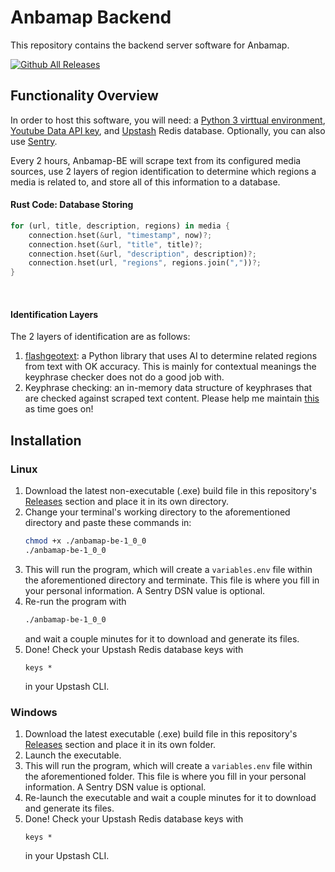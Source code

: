 # Anbamap Backend
This repository contains the backend server software for Anbamap.

[![Github All Releases](https://img.shields.io/github/downloads/lichenaut/anbamap-be/total.svg)]()

## Functionality Overview

In order to host this software, you will need: a [Python 3 virttual environment](https://docs.python.org/3/library/venv.html), [Youtube Data API key](https://developers.google.com/youtube/registering_an_application), and [Upstash](https://upstash.com/) Redis database. Optionally, you can also use [Sentry](https://sentry.io/welcome/).

Every 2 hours, Anbamap-BE will scrape text from its configured media sources, use 2 layers of region identification to determine which regions a media is related to, and store all of this information to a database.

#### Rust Code: Database Storing
```rust
for (url, title, description, regions) in media {
    connection.hset(&url, "timestamp", now)?;
    connection.hset(&url, "title", title)?;
    connection.hset(&url, "description", description)?;
    connection.hset(url, "regions", regions.join(","))?;
}
```

&nbsp;
#### Identification Layers
The 2 layers of identification are as follows:
1. [flashgeotext](https://github.com/iwpnd/flashgeotext): a Python library that uses AI to determine related regions from text with OK accuracy. This is mainly for contextual meanings the keyphrase checker does not do a good job with.
2. Keyphrase checking: an in-memory data structure of keyphrases that are checked against scraped text content. Please help me maintain [this](https://github.com/lichenaut/anbamap-be/blob/dcfcc41ef99947fb45179c89a85d0fd462234121/src/region/regions.rs#L152) as time goes on!

## Installation

### Linux

1. Download the latest non-executable (.exe) build file in this repository's [Releases](https://github.com/lichenaut/anbamap-be/releases) section and place it in its own directory.
2. Change your terminal's working directory to the aforementioned directory and paste these commands in:
   ```bash
   chmod +x ./anbamap-be-1_0_0
   ./anbamap-be-1_0_0
3. This will run the program, which will create a `variables.env` file within the aforementioned directory and terminate. This file is where you fill in your personal information. A Sentry DSN value is optional.
4. Re-run the program with
   ```bash
   ./anbamap-be-1_0_0
   ```
   and wait a couple minutes for it to download and generate its files.
5. Done! Check your Upstash Redis database keys with
   ```
   keys *
   ```
   in your Upstash CLI.

### Windows

1. Download the latest executable (.exe) build file in this repository's [Releases](https://github.com/lichenaut/anbamap-be/releases) section and place it in its own folder.
2. Launch the executable.
3. This will run the program, which will create a `variables.env` file within the aforementioned folder. This file is where you fill in your personal information. A Sentry DSN value is optional.
4. Re-launch the executable and wait a couple minutes for it to download and generate its files.
5. Done! Check your Upstash Redis database keys with
   ```
   keys *
   ```
   in your Upstash CLI.
